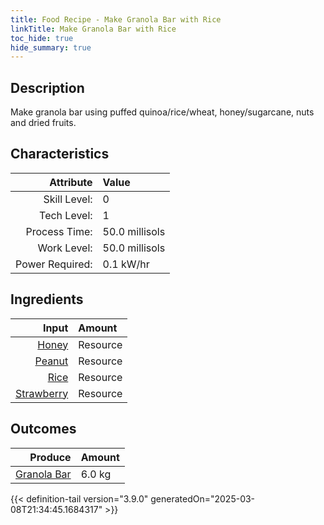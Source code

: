 ```yaml
---
title: Food Recipe - Make Granola Bar with Rice
linkTitle: Make Granola Bar with Rice
toc_hide: true
hide_summary: true
---
```

<!-- This is generated by the MarsSim HelpGenertor, do not edit. -->

## Description
Make granola bar using puffed quinoa/rice/wheat, honey/sugarcane, nuts and dried fruits.

## Characteristics

| Attribute      | Value |
|--------:|:------|
|Skill Level:|0|
|Tech Level:|1|
|Process Time:|50.0 millisols|
|Work Level:|50.0 millisols|
|Power Required:|0.1 kW/hr|

## Ingredients

| Input      | Amount |
|--------:|:------|
|[Honey](/docs/definitions/resource/honey)|Resource|0.5 kg|
|[Peanut](/docs/definitions/resource/peanut)|Resource|1.0 kg|
|[Rice](/docs/definitions/resource/rice)|Resource|4.0 kg|
|[Strawberry](/docs/definitions/resource/strawberry)|Resource|0.5 kg|

## Outcomes


| Produce      | Amount |
|--------:|:------|
|[Granola Bar](/docs/definitions/resource/granola-bar)|6.0 kg|



{{< definition-tail version="3.9.0" generatedOn="2025-03-08T21:34:45.1684317" >}}



